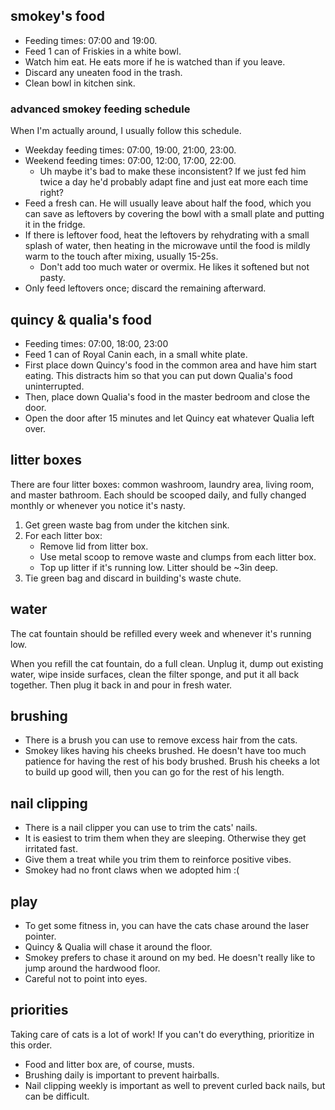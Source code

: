 ## smokey's food

- Feeding times: 07:00 and 19:00.
- Feed 1 can of Friskies in a white bowl.
- Watch him eat. He eats more if he is watched than if you leave.
- Discard any uneaten food in the trash.
- Clean bowl in kitchen sink.

### advanced smokey feeding schedule

When I'm actually around, I usually follow this schedule.

- Weekday feeding times: 07:00, 19:00, 21:00, 23:00.
- Weekend feeding times: 07:00, 12:00, 17:00, 22:00.
  - Uh maybe it's bad to make these inconsistent? If we just fed him twice a
    day he'd probably adapt fine and just eat more each time right?
- Feed a fresh can. He will usually leave about half the food, which you can
  save as leftovers by covering the bowl with a small plate and putting it in
  the fridge.
- If there is leftover food, heat the leftovers by rehydrating with a small
  splash of water, then heating in the microwave until the food is mildly warm
  to the touch after mixing, usually 15-25s.
   - Don't add too much water or overmix. He likes it softened but not pasty.
- Only feed leftovers once; discard the remaining afterward.

## quincy & qualia's food

- Feeding times: 07:00, 18:00, 23:00
- Feed 1 can of Royal Canin each, in a small white plate.
- First place down Quincy's food in the common area and have him start eating.
  This distracts him so that you can put down Qualia's food uninterrupted.
- Then, place down Qualia's food in the master bedroom and close the door.
- Open the door after 15 minutes and let Quincy eat whatever Qualia left over.

## litter boxes

There are four litter boxes: common washroom, laundry area, living room, and
master bathroom. Each should be scooped daily, and fully changed monthly or
whenever you notice it's nasty.

1. Get green waste bag from under the kitchen sink.
2. For each litter box:
   - Remove lid from litter box.
   - Use metal scoop to remove waste and clumps from each litter box.
   - Top up litter if it's running low. Litter should be ~3in deep.
3. Tie green bag and discard in building's waste chute.

## water

The cat fountain should be refilled every week and whenever it's running low.

When you refill the cat fountain, do a full clean. Unplug it, dump out existing
water, wipe inside surfaces, clean the filter sponge, and put it all back
together. Then plug it back in and pour in fresh water.

## brushing

- There is a brush you can use to remove excess hair from the cats.
- Smokey likes having his cheeks brushed. He doesn't have too much patience for
  having the rest of his body brushed. Brush his cheeks a lot to build up good
  will, then you can go for the rest of his length.

## nail clipping

- There is a nail clipper you can use to trim the cats' nails.
- It is easiest to trim them when they are sleeping. Otherwise they get
  irritated fast.
- Give them a treat while you trim them to reinforce positive vibes.
- Smokey had no front claws when we adopted him :(

## play

- To get some fitness in, you can have the cats chase around the laser pointer.
- Quincy & Qualia will chase it around the floor.
- Smokey prefers to chase it around on my bed. He doesn't really like to jump
  around the hardwood floor.
- Careful not to point into eyes.

## priorities

Taking care of cats is a lot of work! If you can't do everything, prioritize in
this order.

- Food and litter box are, of course, musts.
- Brushing daily is important to prevent hairballs.
- Nail clipping weekly is important as well to prevent curled back nails, but
  can be difficult.
